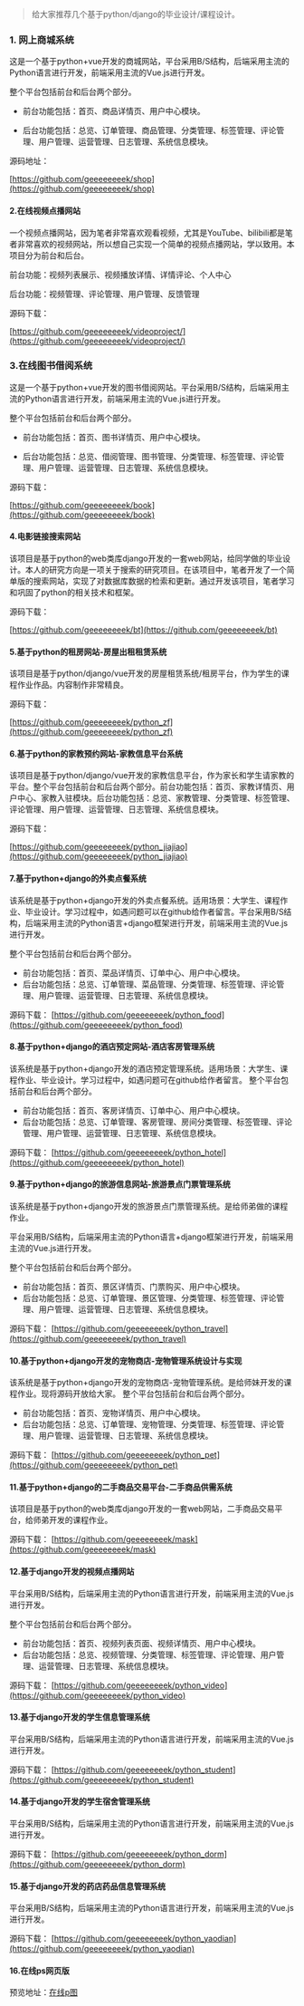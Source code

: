 > 给大家推荐几个基于python/django的毕业设计/课程设计。


### 1. 网上商城系统

这是一个基于python+vue开发的商城网站，平台采用B/S结构，后端采用主流的Python语言进行开发，前端采用主流的Vue.js进行开发。

整个平台包括前台和后台两个部分。

- 前台功能包括：首页、商品详情页、用户中心模块。

- 后台功能包括：总览、订单管理、商品管理、分类管理、标签管理、评论管理、用户管理、运营管理、日志管理、系统信息模块。

源码地址：

[https://github.com/geeeeeeeek/shop](https://github.com/geeeeeeeek/shop)

#### 2.在线视频点播网站

一个视频点播网站，因为笔者非常喜欢观看视频，尤其是YouTube、bilibili都是笔者非常喜欢的视频网站，所以想自己实现一个简单的视频点播网站，学以致用。本项目分为前台和后台。

前台功能：视频列表展示、视频播放详情、详情评论、个人中心

后台功能：视频管理、评论管理、用户管理、反馈管理

源码下载：

[https://github.com/geeeeeeeek/videoproject/](https://github.com/geeeeeeeek/videoproject/)

### 3.在线图书借阅系统

这是一个基于python+vue开发的图书借阅网站。平台采用B/S结构，后端采用主流的Python语言进行开发，前端采用主流的Vue.js进行开发。

整个平台包括前台和后台两个部分。

- 前台功能包括：首页、图书详情页、用户中心模块。

- 后台功能包括：总览、借阅管理、图书管理、分类管理、标签管理、评论管理、用户管理、运营管理、日志管理、系统信息模块。

源码下载：

[https://github.com/geeeeeeeek/book](https://github.com/geeeeeeeek/book)

#### 4.电影链接搜索网站 

该项目是基于python的web类库django开发的一套web网站，给同学做的毕业设计。本人的研究方向是一项关于搜索的研究项目。在该项目中，笔者开发了一个简单版的搜索网站，实现了对数据库数据的检索和更新。通过开发该项目，笔者学习和巩固了python的相关技术和框架。

源码下载：

[https://github.com/geeeeeeeek/bt](https://github.com/geeeeeeeek/bt)

#### 5.基于python的租房网站-房屋出租租赁系统

该项目是基于python/django/vue开发的房屋租赁系统/租房平台，作为学生的课程作业作品。内容制作非常精良。

源码下载：

[https://github.com/geeeeeeeek/python_zf](https://github.com/geeeeeeeek/python_zf)

#### 6.基于python的家教预约网站-家教信息平台系统

该项目是基于python/django/vue开发的家教信息平台，作为家长和学生请家教的平台。整个平台包括前台和后台两个部分。前台功能包括：首页、家教详情页、用户中心、家教入驻模块。后台功能包括：总览、家教管理、分类管理、标签管理、评论管理、用户管理、运营管理、日志管理、系统信息模块。

源码下载：

[https://github.com/geeeeeeeek/python_jiajiao](https://github.com/geeeeeeeek/python_jiajiao)

#### 7.基于python+django的外卖点餐系统

该系统是基于python+django开发的外卖点餐系统。适用场景：大学生、课程作业、毕业设计。学习过程中，如遇问题可以在github给作者留言。平台采用B/S结构，后端采用主流的Python语言+django框架进行开发，前端采用主流的Vue.js进行开发。

整个平台包括前台和后台两个部分。

- 前台功能包括：首页、菜品详情页、订单中心、用户中心模块。
- 后台功能包括：总览、订单管理、菜品管理、分类管理、标签管理、评论管理、用户管理、运营管理、日志管理、系统信息模块。

源码下载：
[https://github.com/geeeeeeeek/python_food](https://github.com/geeeeeeeek/python_food)

#### 8.基于python+django的酒店预定网站-酒店客房管理系统

 该系统是基于python+django开发的酒店预定管理系统。适用场景：大学生、课程作业、毕业设计。学习过程中，如遇问题可在github给作者留言。
整个平台包括前台和后台两个部分。

- 前台功能包括：首页、客房详情页、订单中心、用户中心模块。
- 后台功能包括：总览、订单管理、客房管理、房间分类管理、标签管理、评论管理、用户管理、运营管理、日志管理、系统信息模块。

源码下载：
[https://github.com/geeeeeeeek/python_hotel](https://github.com/geeeeeeeek/python_hotel)

#### 9.基于python+django的旅游信息网站-旅游景点门票管理系统

该系统是基于python+django开发的旅游景点门票管理系统。是给师弟做的课程作业。

平台采用B/S结构，后端采用主流的Python语言+django框架进行开发，前端采用主流的Vue.js进行开发。

整个平台包括前台和后台两个部分。

- 前台功能包括：首页、景区详情页、门票购买、用户中心模块。
- 后台功能包括：总览、订单管理、景区管理、分类管理、标签管理、评论管理、用户管理、运营管理、日志管理、系统信息模块。

源码下载：
[https://github.com/geeeeeeeek/python_travel](https://github.com/geeeeeeeek/python_travel)

#### 10.基于python+django开发的宠物商店-宠物管理系统设计与实现

该系统是基于python+django开发的宠物商店-宠物管理系统。是给师妹开发的课程作业。现将源码开放给大家。
整个平台包括前台和后台两个部分。
- 前台功能包括：首页、宠物详情页、用户中心模块。
- 后台功能包括：总览、订单管理、宠物管理、分类管理、标签管理、评论管理、用户管理、运营管理、日志管理、系统信息模块。

源码下载：
[https://github.com/geeeeeeeek/python_pet](https://github.com/geeeeeeeek/python_pet)

#### 11.基于python+django的二手商品交易平台-二手商品供需系统

该项目是基于python的web类库django开发的一套web网站，二手商品交易平台，给师弟开发的课程作业。

源码下载：
[https://github.com/geeeeeeeek/mask](https://github.com/geeeeeeeek/mask)

#### 12.基于django开发的视频点播网站

平台采用B/S结构，后端采用主流的Python语言进行开发，前端采用主流的Vue.js进行开发。

整个平台包括前台和后台两个部分。

- 前台功能包括：首页、视频列表页面、视频详情页、用户中心模块。
- 后台功能包括：总览、视频管理、分类管理、标签管理、评论管理、用户管理、运营管理、日志管理、系统信息模块。

源码下载：
[https://github.com/geeeeeeeek/python_video](https://github.com/geeeeeeeek/python_video)


#### 13.基于django开发的学生信息管理系统

平台采用B/S结构，后端采用主流的Python语言进行开发，前端采用主流的Vue.js进行开发。

源码下载：
[https://github.com/geeeeeeeek/python_student](https://github.com/geeeeeeeek/python_student)



#### 14.基于django开发的学生宿舍管理系统

平台采用B/S结构，后端采用主流的Python语言进行开发，前端采用主流的Vue.js进行开发。

源码下载：
[https://github.com/geeeeeeeek/python_dorm](https://github.com/geeeeeeeek/python_dorm)



#### 15.基于django开发的药店药品信息管理系统

平台采用B/S结构，后端采用主流的Python语言进行开发，前端采用主流的Vue.js进行开发。

源码下载：
[https://github.com/geeeeeeeek/python_yaodian](https://github.com/geeeeeeeek/python_yaodian)

#### 16.在线ps网页版

预览地址：[在线p图](https://zaixianps.net)

